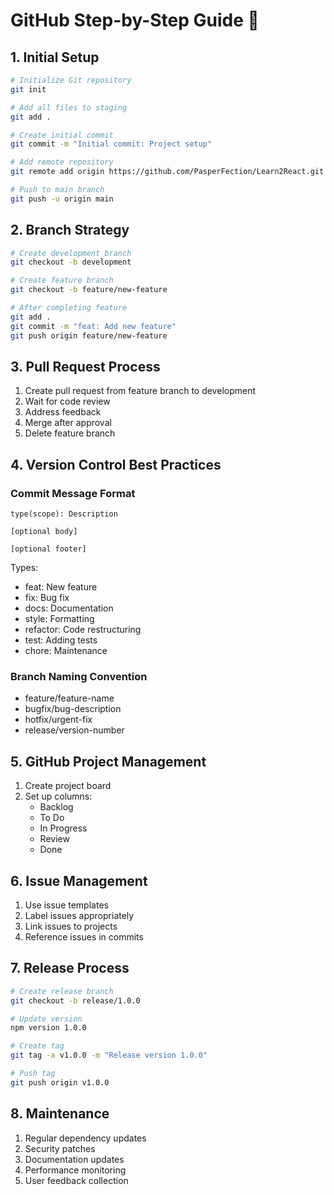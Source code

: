 # GitHub Step-by-Step Guide 📘

## 1. Initial Setup

```bash
# Initialize Git repository
git init

# Add all files to staging
git add .

# Create initial commit
git commit -m "Initial commit: Project setup"

# Add remote repository
git remote add origin https://github.com/PasperFection/Learn2React.git

# Push to main branch
git push -u origin main
```

## 2. Branch Strategy

```bash
# Create development branch
git checkout -b development

# Create feature branch
git checkout -b feature/new-feature

# After completing feature
git add .
git commit -m "feat: Add new feature"
git push origin feature/new-feature
```

## 3. Pull Request Process

1. Create pull request from feature branch to development
2. Wait for code review
3. Address feedback
4. Merge after approval
5. Delete feature branch

## 4. Version Control Best Practices

### Commit Message Format
```
type(scope): Description

[optional body]

[optional footer]
```

Types:
- feat: New feature
- fix: Bug fix
- docs: Documentation
- style: Formatting
- refactor: Code restructuring
- test: Adding tests
- chore: Maintenance

### Branch Naming Convention
- feature/feature-name
- bugfix/bug-description
- hotfix/urgent-fix
- release/version-number

## 5. GitHub Project Management

1. Create project board
2. Set up columns:
   - Backlog
   - To Do
   - In Progress
   - Review
   - Done

## 6. Issue Management

1. Use issue templates
2. Label issues appropriately
3. Link issues to projects
4. Reference issues in commits

## 7. Release Process

```bash
# Create release branch
git checkout -b release/1.0.0

# Update version
npm version 1.0.0

# Create tag
git tag -a v1.0.0 -m "Release version 1.0.0"

# Push tag
git push origin v1.0.0
```

## 8. Maintenance

1. Regular dependency updates
2. Security patches
3. Documentation updates
4. Performance monitoring
5. User feedback collection
